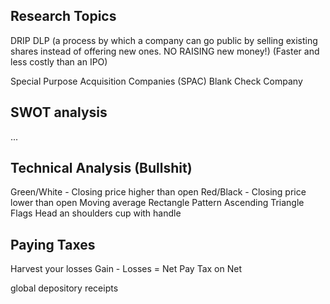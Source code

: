 ## Research Topics

DRIP
DLP (a process by which a company can go public by selling existing shares instead of offering new ones. NO RAISING new money!) (Faster and less costly than an IPO)

Special Purpose Acquisition Companies (SPAC)
Blank Check Company

## SWOT analysis

...

## Technical Analysis (Bullshit)

Green/White - Closing price higher than open
Red/Black - Closing price lower than open
Moving average
Rectangle Pattern
Ascending Triangle
Flags
Head an shoulders
cup with handle

## Paying Taxes

Harvest your losses
Gain - Losses = Net
Pay Tax on Net 

global depository receipts

